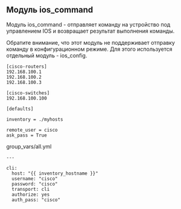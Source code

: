 ## Модуль ios_command

Модуль ios_command - отправляет команду на устройство под управлением IOS и возвращает результат выполнения команды.

Обратите внимание, что этот модуль не поддерживает отправку команду в конфигурационном режиме.
Для этого используется отдельный модуль - ios_config.



```
[cisco-routers]
192.168.100.1
192.168.100.2
192.168.100.3

[cisco-switches]
192.168.100.100
```

```
[defaults]

inventory = ./myhosts

remote_user = cisco
ask_pass = True
```

group_vars/all.yml
```
---

cli:
  host: "{{ inventory_hostname }}"
  username: "cisco"
  password: "cisco"
  transport: cli
  authorize: yes
  auth_pass: "cisco"
```
